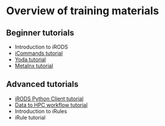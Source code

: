 # Overview of training materials

## Beginner tutorials

* Introduction to iRODS
* [iCommands tutorial](2_iCommands.md) 
* [Yoda tutorial](5_Yoda.md) 
* [Metalnx tutorial](6_Metalnx.md)

## Advanced tutorials
* [iRODS Python Client tutorial](3_Python_client.md)
* [Data to HPC workflow tutorial](4_HPC_to_Data.md)
* Introduction to iRules
* iRule tutorial
